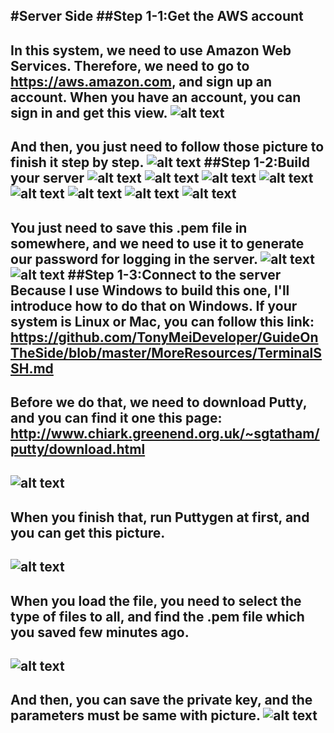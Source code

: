 #Server Side
##Step 1-1:Get the AWS account
---
  In this system, we need to use Amazon Web Services. Therefore, we need to go to https://aws.amazon.com, and sign up an account. When you have an account, you can sign in and get this view.
  ![alt text](https://github.com/JunFeng1013/ComputerAvailability/blob/master/Picture/step1-1-1.png)
---  
  And then, you just need to follow those picture to finish it step by step.
  ![alt text](https://github.com/JunFeng1013/ComputerAvailability/blob/master/Picture/step1-1-2.png)
##Step 1-2:Build your server
  ![alt text](https://github.com/JunFeng1013/ComputerAvailability/blob/master/Picture/step1-2-1.png)
  ![alt text](https://github.com/JunFeng1013/ComputerAvailability/blob/master/Picture/step1-2-2.png)
  ![alt text](https://github.com/JunFeng1013/ComputerAvailability/blob/master/Picture/step1-2-3.png)
  ![alt text](https://github.com/JunFeng1013/ComputerAvailability/blob/master/Picture/step1-2-4.png)
  ![alt text](https://github.com/JunFeng1013/ComputerAvailability/blob/master/Picture/step1-2-5.png)
  ![alt text](https://github.com/JunFeng1013/ComputerAvailability/blob/master/Picture/step1-2-6-1.png)
  ![alt text](https://github.com/JunFeng1013/ComputerAvailability/blob/master/Picture/step1-2-6-2.png)
  ![alt text](https://github.com/JunFeng1013/ComputerAvailability/blob/master/Picture/step1-2-7.png)
  ---
  You just need to save this .pem file in somewhere, and we need to use it to generate our password for logging in the server.
  ![alt text](https://github.com/JunFeng1013/ComputerAvailability/blob/master/Picture/step1-2-8.png)
  ![alt text](https://github.com/JunFeng1013/ComputerAvailability/blob/master/Picture/step1-2-9.png)
##Step 1-3:Connect to the server
  Because I use Windows to build this one, I'll introduce how to do that on Windows. If your system is Linux or Mac, you can follow this link: https://github.com/TonyMeiDeveloper/GuideOnTheSide/blob/master/MoreResources/TerminalSSH.md
  ---
  Before we do that, we need to download Putty, and you can find it one this page: http://www.chiark.greenend.org.uk/~sgtatham/putty/download.html
  ---
  ![alt text](https://github.com/JunFeng1013/ComputerAvailability/blob/master/Picture/step1-3-1.png)
  ---
  When you finish that, run Puttygen at first, and you can get this picture.
  ---
  ![alt text](https://github.com/JunFeng1013/ComputerAvailability/blob/master/Picture/step1-3-2.png)
  ---
  When you load the file, you need to select the type of files to all, and find the .pem file which you saved few minutes ago.
  ---
  ![alt text](https://github.com/JunFeng1013/ComputerAvailability/blob/master/Picture/step1-3-3.png)
  ---
  And then, you can save the private key, and the parameters must be same with picture.
  ![alt text](https://github.com/JunFeng1013/ComputerAvailability/blob/master/Picture/step1-3-4.png)
  ---
  


  
